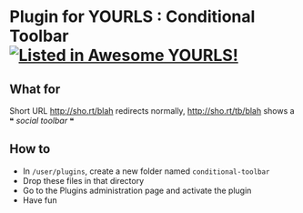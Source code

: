 # Plugin for YOURLS : Conditional Toolbar [![Listed in Awesome YOURLS!](https://img.shields.io/badge/Awesome-YOURLS-C5A3BE)](https://github.com/YOURLS/awesome-yourls/)

## What for

Short URL http://sho.rt/blah redirects normally, http://sho.rt/tb/blah shows a ❝ _social toolbar_ ❝

## How to

* In `/user/plugins`, create a new folder named `conditional-toolbar`
* Drop these files in that directory
* Go to the Plugins administration page and activate the plugin 
* Have fun

